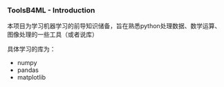 ### ToolsB4ML - Introduction

本项目为学习机器学习的前导知识储备，旨在熟悉python处理数据、数学运算、图像处理的一些工具（或者说库）

具体学习的库为：

+ numpy
+ pandas
+ matplotlib



